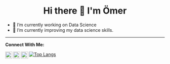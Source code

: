 <h1 align="center"> Hi there 👋 I'm Ömer</h1>

- 🔭 I’m currently working on Data Science
- 🌱 I’m currently improving my data science skills.
------------------------------------------------------

**Connect With Me:**

[<img align="left" alt="LinkedIn" width="22px" src="https://raw.githubusercontent.com/peterthehan/peterthehan/master/assets/linkedin.svg" />](https://www.linkedin.com/in/omersonmezsoy/)

<a href="https://www.kaggle.com/omersonmezsoy/">
  <img align="left" alt="Kaggle" width="22px" src="https://raw.githubusercontent.com/peterthehan/peterthehan/master/assets/kaggle.svg" />
</a>

<a href="https://medium.com/@omersonmezsoy">
  <img align="left" alt="Medium" width="22px" src="https://raw.githubusercontent.com/peterthehan/peterthehan/master/assets/medium.svg" />
</a>





[![Top Langs](https://github-readme-stats.vercel.app/api/top-langs/?username=omersonmezsoy&layout=compact)](https://github.com/omersonmezsoy)

